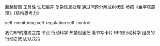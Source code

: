 # 
超越智商 工具性 认知偏差
复杂信息处理
通过问题分解成树状图 参照《金字塔原理》《结构思考力》

self-monitoring self-regulation self-control

我们BP的推进之路 
节点 行动科学 热情但迷茫 看书写卡片 BP的行动科学 组员的行动之旅
团队决策


